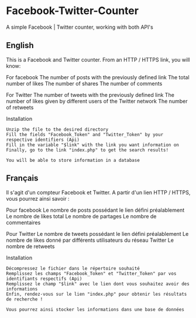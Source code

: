 # Facebook-Twitter-Counter
A simple Facebook | Twitter counter, working with both API's

   English
----------------

This is a Facebook and Twitter counter.
From an HTTP / HTTPS link, you will know:

  For facebook
   The number of posts with the previously defined link
   The total number of likes
   The number of shares
   The number of comments
 
  For Twitter
   The number of tweets with the previously defined link
   The number of likes given by different users of the Twitter network
   The number of retweets
   
  Installation
 
    Unzip the file to the desired directory
    Fill the fields "Facebook_Token" and "Twitter_Token" by your respective identifiers (Api)
    Fill in the variable "$link" with the link you want information on
    Finally, go to the link "index.php" to get the search results!
    
    You will be able to store information in a database
    
    

   Français
----------------

Il s'agit d'un compteur Facebook et Twitter.
A partir d'un lien HTTP / HTTPS, vous pourrez ainsi savoir :

  Pour facebook
   Le nombre de posts possédant le lien défini préalablement
   Le nombre de likes total
   Le nombre de partages
   Le nombre de commentaires
 
  Pour Twitter
   Le nombre de tweets possédant le lien défini préalablement
   Le nombre de likes donné par différents utilisateurs du réseau Twitter
   Le nombre de retweets
 
  Installation
 
    Décompressez le fichier dans le répertoire souhaité
    Remplissez les champs "Facebook_Token" et "Twitter_Token" par vos identifiants respectifs (Api)
    Remplissez le champ "$link" avec le lien dont vous souhaitez avoir des informations
    Enfin, rendez-vous sur le lien "index.php" pour obtenir les résultats de recherche !
    
    Vous pourrez ainsi stocker les informations dans une base de données
    
 
 
